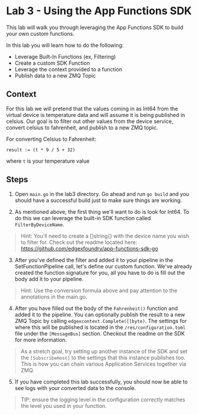 # Lab 3 - Using the App Functions SDK

This lab will walk you through leveraging the App Functions SDK to build your own custom functions. 

In this lab you will learn how to do the following:
    
- Leverage Built-In Functions (ex, Filtering)
- Create a custom SDK Function
- Leverage the context provided to a function
- Publish data to a new ZMQ Topic

## Context

For this lab we will pretend that the values coming in as Int64 from the virtual device is temperature data and will assume it is being published in celsius. Our goal is to filter out other values from the device service, convert celsius to fahrenheit, and publish to a new ZMQ topic. 

For converting Celsius to Fahrenheit:
```golang
result := (t * 9 / 5 + 32)
```
where `t` is your temperature value

## Steps


1) Open `main.go` in the lab3 directory. Go ahead and run `go build` and you should have a successful build just to make sure things are working. 

2) As mentioned above, the first thing we'll want to do is look for Int64. To do this we can leverage the built-in SDK function called `FilterByDeviceName`.
> Hint: You'll need to create a []string{} with the device name you wish to filter for. Check out the readme located here: https://github.com/edgexfoundry/app-functions-sdk-go 

3) After you've defined the filter and added it to your pipeline in the SetFunctionPipeline call, let's define our custom function. We've already created the function signature for you, all you have to do is fill out the body add it to your pipeline.
> Hint: Use the conversion formula above and pay attention to the annotations in the main.go.

4) After you have filled out the body of the `Fahrenheit()` function and added it to the pipeline. You can optionally publish the result to a new ZMQ Topic by calling `edgexcontext.Complete([]byte)`. The settings for where this will be published is located in the `/res/configuration.toml` file under the `[MessageBus]` section. Checkout the readme on the SDK for more information. 
> As a stretch goal, try setting up another instance of the SDK and set the `[SubscribeHost]` to the settings that this instance publishes too. This is how you can chain various Application Services together via ZMQ.

5) If you have completed this lab successfully, you should now be able to see logs with your converted data to the console. 
>TIP: ensure the logging level in the configuration correctly matches the level you used in your function.


